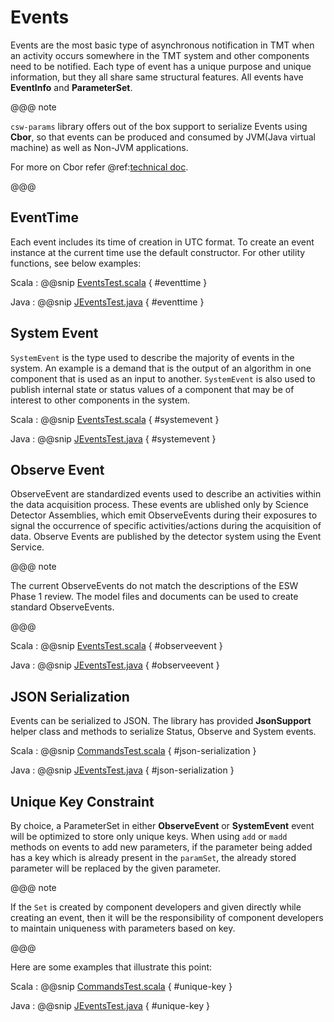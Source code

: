 # Events

Events are the most basic type of asynchronous notification in TMT when an activity occurs 
somewhere in the TMT system and other components need to be notified. Each type of event has a unique 
purpose and unique information, but they all share same structural features. 
All events have **EventInfo** and **ParameterSet**.

@@@ note

`csw-params` library offers out of the box support to serialize Events using **Cbor**, so that events can be produced and 
consumed by JVM(Java virtual machine) as well as Non-JVM applications.

For more on Cbor refer @ref:[technical doc](../technical/params/params.md).

@@@

## EventTime
Each event includes its time of creation in UTC format. 
To create an event instance at the current time use the default constructor. For other utility functions, see below examples:

Scala
:   @@snip [EventsTest.scala](../../../../examples/src/test/scala/example/params/EventsTest.scala) { #eventtime }

Java
:   @@snip [JEventsTest.java](../../../../examples/src/test/java/example/params/JEventsTest.java) { #eventtime }
   
## System Event

`SystemEvent` is the type used to describe the majority of events in the system. An example is a demand that is 
the output of an algorithm in one component that is used as an input to another. `SystemEvent` is also used 
to publish internal state or status values of a component that may be of interest to other components in the system.

Scala
:   @@snip [EventsTest.scala](../../../../examples/src/test/scala/example/params/EventsTest.scala) { #systemevent }

Java
:   @@snip [JEventsTest.java](../../../../examples/src/test/java/example/params/JEventsTest.java) { #systemevent }

## Observe Event

ObserveEvent are standardized events used to describe an activities within the data acquisition process. 
These events are ublished only by Science Detector Assemblies, which emit ObserveEvents during their exposures 
to signal the occurrence of specific activities/actions during the acquisition of data. 
Observe Events are published by the detector system using the Event Service.

@@@ note

The current ObserveEvents do not match the descriptions of the ESW Phase 1 review. The model files and documents
can be used to create standard ObserveEvents.

@@@

Scala
:   @@snip [EventsTest.scala](../../../../examples/src/test/scala/example/params/EventsTest.scala) { #observeevent }

Java
:   @@snip [JEventsTest.java](../../../../examples/src/test/java/example/params/JEventsTest.java) { #observeevent }



## JSON Serialization
Events can be serialized to JSON. The library has provided **JsonSupport** helper class and methods to serialize Status, Observe and System events.

Scala
:   @@snip [CommandsTest.scala](../../../../examples/src/test/scala/example/params/EventsTest.scala) { #json-serialization }

Java
:   @@snip [JEventsTest.java](../../../../examples/src/test/java/example/params/JEventsTest.java) { #json-serialization }

## Unique Key Constraint

By choice, a ParameterSet in either **ObserveEvent** or **SystemEvent** event will be optimized to store only unique keys. 
When using `add` or `madd` methods on events to add new parameters, if the parameter being added has a key which is already present in the `paramSet`,
the already stored parameter will be replaced by the given parameter. 
 
@@@ note

If the `Set` is created by component developers and given directly while creating an event, then it will be the responsibility of component developers to maintain uniqueness with
parameters based on key.

@@@    

Here are some examples that illustrate this point:

Scala
:   @@snip [CommandsTest.scala](../../../../examples/src/test/scala/example/params/EventsTest.scala) { #unique-key }

Java
:   @@snip [JEventsTest.java](../../../../examples/src/test/java/example/params/JEventsTest.java) { #unique-key }

